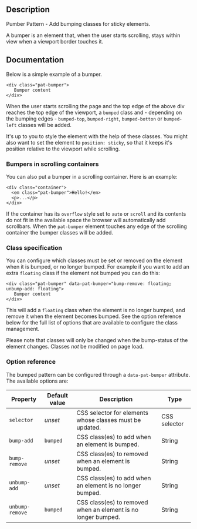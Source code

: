 ## Description

Pumber Pattern - Add bumping classes for sticky elements.

A bumper is an element that, when the user starts scrolling, stays within view when a viewport border touches it.

## Documentation

Below is a simple example of a bumper.

    <div class="pat-bumper">
       Bumper content
    </div>

When the user starts scrolling the page and the top edge of the above div
reaches the top edge of the viewport, a `bumped` class and - depending on the
bumping edges - `bumped-top`, `bumped-right`, `bumped-botton` or `bumped-left`
classes will be added.

It's up to you to style the element with the help of these classes. You might
also want to set the element to `position: sticky`, so that it keeps it's
position relative to the viewport while scrolling.

### Bumpers in scrolling containers

You can also put a bumper in a scrolling container. Here is an example:

    <div class="container">
      <em class="pat-bumper">Hello!</em>
      <p>...</p>
    </div>

If the container has its `overflow` style set to `auto` or `scroll` and its
contents do not fit in the available space the browser will automatically add
scrollbars. When the `pat-bumper` element touches any edge of the scrolling
container the bumper classes will be added.

### Class specification

You can configure which classes must be set or removed on the element when it
is bumped, or no longer bumped. For example if you want to add an extra
`floating` class if the element not bumped you can do this:

    <div class="pat-bumper" data-pat-bumper="bump-remove: floating; unbump-add: floating">
       Bumper content
    </div>

This will add a `floating` class when the element is no longer bumped, and
remove it when the element becomes bumped. See the option reference below
for the full list of options that are available to configure the class
management.

Please note that classes will only be changed when the bump-status of the element
changes. Classes _not_ be modified on page load.

### Option reference

The bumped pattern can be configured through a `data-pat-bumper` attribute.
The available options are:

| Property        | Default value | Description                                                                                                               | Type         |
| --------------- | ------------- | ------------------------------------------------------------------------------------------------------------------------- | ------------ |
| `selector`      | _unset_       | CSS selector for elements whose classes must be updated.                                                                  | CSS selector |
| `bump-add`      | `bumped`      | CSS class(es) to add when an element is bumped.                                                                           | String       |
| `bump-remove`   | _unset_       | CSS class(es) to removed when an element is bumped.                                                                       | String       |
| `unbump-add`    | _unset_       | CSS class(es) to add when an element is no longer bumped.                                                                 | String       |
| `unbump-remove` | `bumped`      | CSS class(es) to removed when an element is no longer bumped.                                                             | String       |
